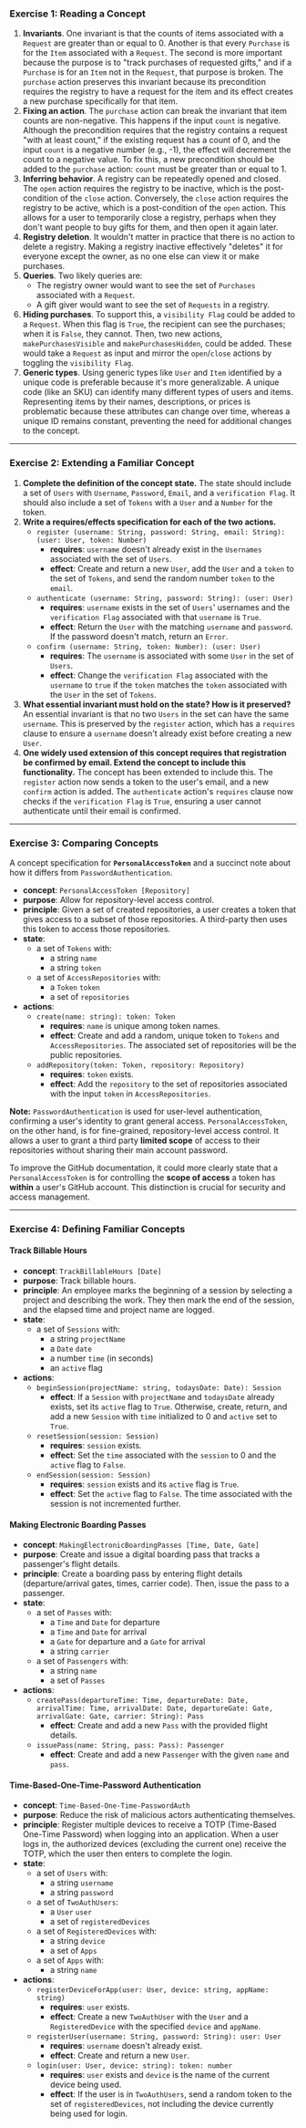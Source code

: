 ### Exercise 1: Reading a Concept

1.  **Invariants**.
    One invariant is that the counts of items associated with a `Request` are greater than or equal to 0. Another is that every `Purchase` is for the `Item` associated with a `Request`. The second is more important because the purpose is to "track purchases of requested gifts," and if a `Purchase` is for an `Item` not in the `Request`, that purpose is broken. The `purchase` action preserves this invariant because its precondition requires the registry to have a request for the item and its effect creates a new purchase specifically for that item.
2.  **Fixing an action**.
    The `purchase` action can break the invariant that item counts are non-negative. This happens if the input `count` is negative. Although the precondition requires that the registry contains a request "with at least count," if the existing request has a count of 0, and the input `count` is a negative number (e.g., -1), the effect will decrement the count to a negative value. To fix this, a new precondition should be added to the `purchase` action: `count` must be greater than or equal to 1.
3.  **Inferring behavior**.
    A registry can be repeatedly opened and closed. The `open` action requires the registry to be inactive, which is the post-condition of the `close` action. Conversely, the `close` action requires the registry to be active, which is a post-condition of the `open` action. This allows for a user to temporarily close a registry, perhaps when they don't want people to buy gifts for them, and then open it again later.
4.  **Registry deletion**.
    It wouldn't matter in practice that there is no action to delete a registry. Making a registry inactive effectively "deletes" it for everyone except the owner, as no one else can view it or make purchases.
5.  **Queries**.
    Two likely queries are:
    * The registry owner would want to see the set of `Purchases` associated with a `Request`.
    * A gift giver would want to see the set of `Requests` in a registry.
6.  **Hiding purchases**.
    To support this, a `visibility Flag` could be added to a `Request`. When this flag is `True`, the recipient can see the purchases; when it is `False`, they cannot. Then, two new actions, `makePurchasesVisible` and `makePurchasesHidden`, could be added. These would take a `Request` as input and mirror the `open`/`close` actions by toggling the `visibility Flag`.
7.  **Generic types**.
    Using generic types like `User` and `Item` identified by a unique code is preferable because it's more generalizable. A unique code (like an SKU) can identify many different types of users and items. Representing items by their names, descriptions, or prices is problematic because these attributes can change over time, whereas a unique ID remains constant, preventing the need for additional changes to the concept.

***

### Exercise 2: Extending a Familiar Concept

1.  **Complete the definition of the concept state.**
    The state should include a set of `Users` with `Username`, `Password`, `Email`, and a `verification Flag`. It should also include a set of `Tokens` with a `User` and a `Number` for the token.
2.  **Write a requires/effects specification for each of the two actions.**
    * `register (username: String, password: String, email: String): (user: User, token: Number)`
        * **requires**: `username` doesn't already exist in the `Usernames` associated with the set of `Users`.
        * **effect**: Create and return a new `User`, add the `User` and a `token` to the set of `Tokens`, and send the random number `token` to the `email`.
    * `authenticate (username: String, password: String): (user: User)`
        * **requires**: `username` exists in the set of `Users`' usernames and the `verification Flag` associated with that `username` is `True`.
        * **effect**: Return the `User` with the matching `username` and `password`. If the password doesn't match, return an `Error`.
    * `confirm (username: String, token: Number): (user: User)`
        * **requires**: The `username` is associated with some `User` in the set of `Users`.
        * **effect**: Change the `verification Flag` associated with the `username` to `true` if the `token` matches the `token` associated with the `User` in the set of `Tokens`.
3.  **What essential invariant must hold on the state? How is it preserved?**
    An essential invariant is that no two `Users` in the set can have the same `username`. This is preserved by the `register` action, which has a `requires` clause to ensure a `username` doesn't already exist before creating a new `User`.
4.  **One widely used extension of this concept requires that registration be confirmed by email. Extend the concept to include this functionality.**
    The concept has been extended to include this. The `register` action now sends a token to the user's email, and a new `confirm` action is added. The `authenticate` action's `requires` clause now checks if the `verification Flag` is `True`, ensuring a user cannot authenticate until their email is confirmed.

***

### Exercise 3: Comparing Concepts

A concept specification for **`PersonalAccessToken`** and a succinct note about how it differs from `PasswordAuthentication`.

* **concept**: `PersonalAccessToken [Repository]`
* **purpose**: Allow for repository-level access control.
* **principle**: Given a set of created repositories, a user creates a token that gives access to a subset of those repositories. A third-party then uses this token to access those repositories.
* **state**:
    * a set of `Tokens` with:
        * a string `name`
        * a string `token`
    * a set of `AccessRepositories` with:
        * a `Token` `token`
        * a set of `repositories`
* **actions**:
    * `create(name: string): token: Token`
        * **requires**: `name` is unique among token names.
        * **effect**: Create and add a random, unique token to `Tokens` and `AccessRepositories`. The associated set of repositories will be the public repositories.
    * `addRepository(token: Token, repository: Repository)`
        * **requires**: `token` exists.
        * **effect**: Add the `repository` to the set of repositories associated with the input `token` in `AccessRepositories`.

**Note:** `PasswordAuthentication` is used for user-level authentication, confirming a user's identity to grant general access. `PersonalAccessToken`, on the other hand, is for fine-grained, repository-level access control. It allows a user to grant a third party **limited scope** of access to their repositories without sharing their main account password.

To improve the GitHub documentation, it could more clearly state that a `PersonalAccessToken` is for controlling the **scope of access** a token has **within** a user's GitHub account. This distinction is crucial for security and access management.

***

### Exercise 4: Defining Familiar Concepts

#### Track Billable Hours

* **concept**: `TrackBillableHours [Date]`
* **purpose**: Track billable hours.
* **principle**: An employee marks the beginning of a session by selecting a project and describing the work. They then mark the end of the session, and the elapsed time and project name are logged.
* **state**:
    * a set of `Sessions` with:
        * a string `projectName`
        * a `Date` `date`
        * a number `time` (in seconds)
        * an `active` flag
* **actions**:
    * `beginSession(projectName: string, todaysDate: Date): Session`
        * **effect**: If a `Session` with `projectName` and `todaysDate` already exists, set its `active` flag to `True`. Otherwise, create, return, and add a new `Session` with `time` initialized to 0 and `active` set to `True`.
    * `resetSession(session: Session)`
        * **requires**: `session` exists.
        * **effect**: Set the `time` associated with the `session` to 0 and the `active` flag to `False`.
    * `endSession(session: Session)`
        * **requires**: `session` exists and its `active` flag is `True`.
        * **effect**: Set the `active` flag to `False`. The time associated with the session is not incremented further.

#### Making Electronic Boarding Passes

* **concept**: `MakingElectronicBoardingPasses [Time, Date, Gate]`
* **purpose**: Create and issue a digital boarding pass that tracks a passenger's flight details.
* **principle**: Create a boarding pass by entering flight details (departure/arrival gates, times, carrier code). Then, issue the pass to a passenger.
* **state**:
    * a set of `Passes` with:
        * a `Time` and `Date` for departure
        * a `Time` and `Date` for arrival
        * a `Gate` for departure and a `Gate` for arrival
        * a string `carrier`
    * a set of `Passengers` with:
        * a string `name`
        * a set of `Passes`
* **actions**:
    * `createPass(departureTime: Time, departureDate: Date, arrivalTime: Time, arrivalDate: Date, departureGate: Gate, arrivalGate: Gate, carrier: String): Pass`
        * **effect**: Create and add a new `Pass` with the provided flight details.
    * `issuePass(name: String, pass: Pass): Passenger`
        * **effect**: Create and add a new `Passenger` with the given `name` and `pass`.

#### Time-Based-One-Time-Password Authentication

* **concept**: `Time-Based-One-Time-PasswordAuth`
* **purpose**: Reduce the risk of malicious actors authenticating themselves.
* **principle**: Register multiple devices to receive a TOTP (Time-Based One-Time Password) when logging into an application. When a user logs in, the authorized devices (excluding the current one) receive the TOTP, which the user then enters to complete the login.
* **state**:
    * a set of `Users` with:
        * a string `username`
        * a string `password`
    * a set of `TwoAuthUsers`:
        * a `User` `user`
        * a set of `registeredDevices`
    * a set of `RegisteredDevices` with:
        * a string `device`
        * a set of `Apps`
    * a set of `Apps` with:
        * a string `name`
* **actions**:
    * `registerDeviceForApp(user: User, device: string, appName: string)`
        * **requires**: `user` exists.
        * **effect**: Create a new `TwoAuthUser` with the `User` and a `RegisteredDevice` with the specified `device` and `appName`.
    * `registerUser(username: String, password: String): user: User`
        * **requires**: `username` doesn't already exist.
        * **effect**: Create and return a new `User`.
    * `login(user: User, device: string): token: number`
        * **requires**: `user` exists and `device` is the name of the current device being used.
        * **effect**: If the user is in `TwoAuthUsers`, send a random token to the set of `registeredDevices`, not including the device currently being used for login.
